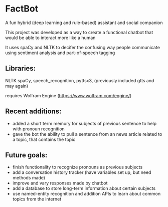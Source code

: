 # FactBot
A fun hybrid (deep learning and rule-based) assistant and social companion

This project was developed as a way to create a functional chatbot that would be able to interact more like a human 

It uses spaCy and NLTK to decifer the confusing way people communicate using sentiment analysis and part-of-speech tagging

## Libraries: 
NLTK spaCy, speech_recognition, pyttsx3, (previously included gtts and may again)

requires Wolfram Engine (https://www.wolfram.com/engine/)

## Recent additions:
- added a short term memory for subjects of previous sentence to help with pronoun recognition
- gave the bot the ability to pull a sentence from an news article related to a topic, that contains the topic

## Future goals:
- finish functionality to recognize pronouns as previous subjects
- add a conversation history tracker (have variables set up, but need methods made)
- improve and vary responses made by chatbot
- add a database to store long-term information about certain subjects
- use named-entity recognition and addition APIs to learn about common topics from the internet 

